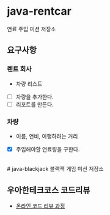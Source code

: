 # java-rentcar
연료 주입 미션 저장소  
  
## 요구사항
### 렌트 회사
- 차량 리스트
- [ ] 차량을 추가한다.  
- [ ] 리포트를 만든다.  

### 차량
- 이름, 연비, 여행하려는 거리
- [x] 주입해야할 연료량을 구한다.

<br/>
# java-blackjack
블랙잭 게임 미션 저장소

## 우아한테크코스 코드리뷰
* [온라인 코드 리뷰 과정](https://github.com/woowacourse/woowacourse-docs/blob/master/maincourse/README.md)
